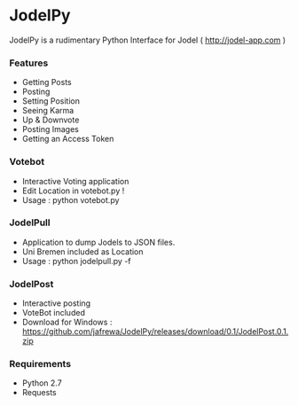 # JodelPy

JodelPy is a rudimentary Python Interface for Jodel ( http://jodel-app.com )

### Features

  - Getting Posts
  - Posting
  - Setting Position
  - Seeing Karma
  - Up & Downvote
  - Posting Images
  - Getting an Access Token

### Votebot

  - Interactive Voting application
  - Edit Location in votebot.py !
  - Usage : python votebot.py

### JodelPull

  - Application to dump Jodels to JSON files.
  - Uni Bremen included as Location
  - Usage : python jodelpull.py -f <location-file> <output-file>

### JodelPost

  - Interactive posting
  - VoteBot included
  - Download for Windows : https://github.com/jafrewa/JodelPy/releases/download/0.1/JodelPost.0.1.zip

### Requirements

   - Python 2.7
   - Requests


